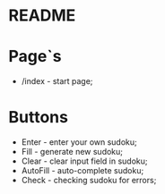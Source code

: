 # README

# Page`s

- /index  - start page;

# Buttons

- Enter - enter your own sudoku;
- Fill - generate new sudoku;
- Clear - clear input field in sudoku;
- AutoFill - auto-complete sudoku;
- Check - checking sudoku for errors;